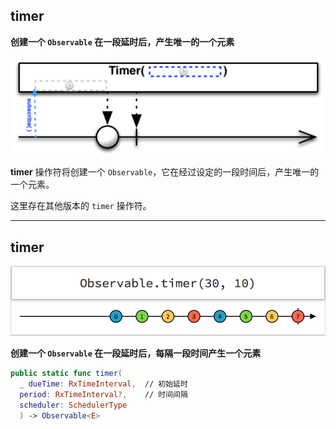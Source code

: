 ## timer

**创建一个 `Observable` 在一段延时后，产生唯一的一个元素**

![](/assets/WhichOperator/Operators/timer.png)

**timer** 操作符将创建一个 `Observable`，它在经过设定的一段时间后，产生唯一的一个元素。

这里存在其他版本的 `timer` 操作符。

----

## timer

![](/assets/WhichOperator/Operators/timer1.png)

**创建一个 `Observable` 在一段延时后，每隔一段时间产生一个元素**

```swift
public static func timer(
  _ dueTime: RxTimeInterval,  // 初始延时
  period: RxTimeInterval?,    // 时间间隔
  scheduler: SchedulerType
  ) -> Observable<E>
```
